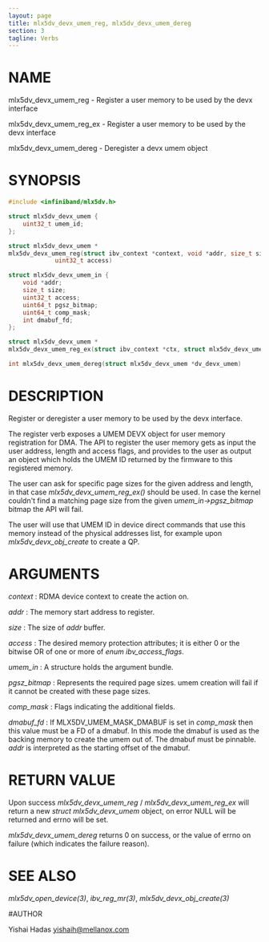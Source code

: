 ```yaml
---
layout: page
title: mlx5dv_devx_umem_reg, mlx5dv_devx_umem_dereg
section: 3
tagline: Verbs
---
```


# NAME

mlx5dv_devx_umem_reg - Register a user memory to be used by the devx interface

mlx5dv_devx_umem_reg_ex - Register a user memory to be used by the devx interface

mlx5dv_devx_umem_dereg - Deregister a devx umem object

# SYNOPSIS

```c
#include <infiniband/mlx5dv.h>

struct mlx5dv_devx_umem {
	uint32_t umem_id;
};

struct mlx5dv_devx_umem *
mlx5dv_devx_umem_reg(struct ibv_context *context, void *addr, size_t size,
		     uint32_t access)

struct mlx5dv_devx_umem_in {
	void *addr;
	size_t size;
	uint32_t access;
	uint64_t pgsz_bitmap;
	uint64_t comp_mask;
	int dmabuf_fd;
};

struct mlx5dv_devx_umem *
mlx5dv_devx_umem_reg_ex(struct ibv_context *ctx, struct mlx5dv_devx_umem_in *umem_in);

int mlx5dv_devx_umem_dereg(struct mlx5dv_devx_umem *dv_devx_umem)
```

# DESCRIPTION

Register or deregister a user memory to be used by the devx interface.

The register verb exposes a UMEM DEVX object for user memory registration for
DMA.  The API to register the user memory gets as input the user address,
length and access flags, and provides to the user as output an object which
holds the UMEM ID returned by the firmware to this registered memory.

The user can ask for specific page sizes for the given address and length, in that
case *mlx5dv_devx_umem_reg_ex()* should be used.
In case the kernel couldn't find a matching page size from the given *umem_in->pgsz_bitmap* bitmap
the API will fail.

The user will use that UMEM ID in device direct commands that use this memory
instead of the physical addresses list, for example upon
*mlx5dv_devx_obj_create* to create a QP.

# ARGUMENTS
*context*
:       RDMA device context to create the action on.

*addr*
:	The memory start address to register.

*size*
:       The size of *addr* buffer.

*access*
:	The desired memory protection attributes; it is either 0 or the bitwise OR of one or more of *enum ibv_access_flags*.

*umem_in*
:	A structure holds the argument bundle.

*pgsz_bitmap*
:	Represents the required page sizes. umem creation will fail if it cannot
be created with these page sizes.

*comp_mask*
:	Flags indicating the additional fields.

*dmabuf_fd*
:	If MLX5DV_UMEM_MASK_DMABUF is set in *comp_mask* then this value must be
a FD of a dmabuf. In this mode the dmabuf is used as the backing memory to
create the umem out of. The dmabuf must be pinnable. *addr* is interpreted as
the starting offset of the dmabuf.

# RETURN VALUE

Upon success *mlx5dv_devx_umem_reg* / *mlx5dv_devx_umem_reg_ex* will return a new *struct
mlx5dv_devx_umem* object, on error NULL will be returned and errno will be set.

*mlx5dv_devx_umem_dereg* returns 0 on success, or the value of errno on failure (which indicates the failure reason).

# SEE ALSO

*mlx5dv_open_device(3)*, *ibv_reg_mr(3)*, *mlx5dv_devx_obj_create(3)*

#AUTHOR

Yishai Hadas <yishaih@mellanox.com>

